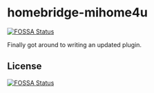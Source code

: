 # homebridge-mihome4u
[![FOSSA Status](https://app.fossa.io/api/projects/git%2Bgithub.com%2Fchriscn%2Fhomebridge-mihome4u.svg?type=shield)](https://app.fossa.io/projects/git%2Bgithub.com%2Fchriscn%2Fhomebridge-mihome4u?ref=badge_shield)

Finally got around to writing an updated plugin.



## License
[![FOSSA Status](https://app.fossa.io/api/projects/git%2Bgithub.com%2Fchriscn%2Fhomebridge-mihome4u.svg?type=large)](https://app.fossa.io/projects/git%2Bgithub.com%2Fchriscn%2Fhomebridge-mihome4u?ref=badge_large)